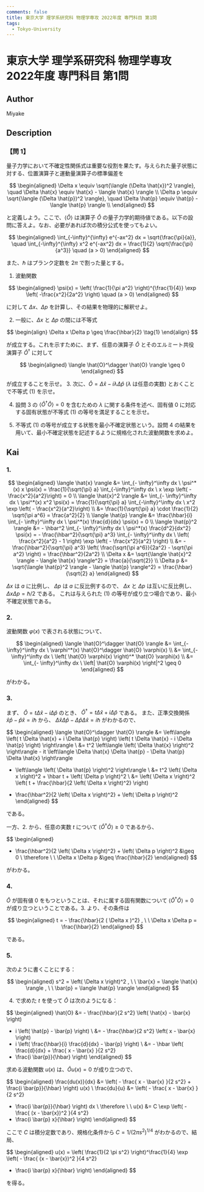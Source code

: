 ```yaml
---
comments: false
title: 東京大学 理学系研究科 物理学専攻 2022年度 専門科目 第1問
tags:
  - Tokyo-University
---
```

# 東京大学 理学系研究科 物理学専攻 2022年度 専門科目 第1問

## **Author**
Miyake

## **Description**
### 【問 1】
量子力学において不確定性関係式は重要な役割を果たす。与えられた量子状態に対する、位置演算子と運動量演算子の標準偏差を

$$
\begin{aligned}
\Delta x \equiv \sqrt{\langle (\Delta \hat{x})^2 \rangle}, \quad \Delta \hat{x} \equiv \hat{x} - \langle \hat{x} \rangle \\
\Delta p \equiv \sqrt{\langle (\Delta \hat{p})^2 \rangle}, \quad \Delta \hat{p} \equiv \hat{p} - \langle \hat{p} \rangle \\
\end{aligned}
$$

と定義しよう。ここで、$\langle \hat{O} \rangle$ は演算子 $\hat{O}$ の量子力学的期待値である。以下の設問に答えよ。なお、必要があれば次の積分公式を使ってもよい。

$$
\begin{aligned}
\int_{-\infty}^{\infty} e^{-ax^2} dx = \sqrt{\frac{\pi}{a}}, \quad \int_{-\infty}^{\infty} x^2 e^{-ax^2} dx = \frac{1}{2} \sqrt{\frac{\pi}{a^3}} \quad (a > 0)
\end{aligned}
$$

また、$\hbar$ はプランク定数を $2\pi$ で割った量とする。
1. 波動関数

$$
\begin{aligned}
\psi(x) = \left( \frac{1}{\pi a^2} \right)^{\frac{1}{4}} \exp \left( -\frac{x^2}{2a^2} \right) \quad (a > 0)
\end{aligned}
$$

に対して $\Delta x$、$\Delta p$ を計算し、その結果を物理的に解釈せよ。

2. 一般に、$\Delta x$ と $\Delta p$ の間には不等式

$$
\begin{align}
\Delta x \Delta p \geq \frac{\hbar}{2} \tag{1}
\end{align}
$$

が成立する。これを示すために、まず、任意の演算子 $\hat{O}$ とそのエルミート共役演算子 $\hat{O}^\dagger$ に対して

$$
\begin{aligned}
\langle \hat{O}^\dagger \hat{O} \rangle \geq 0
\end{aligned}
$$

が成立することを示せ。
3. 次に、$\hat{O} = \Delta \hat{x} - i\lambda \Delta \hat{p}$ ($\lambda$ は任意の実数) とおくことで不等式 (1) を示せ。

4. 設問 3 の $\langle \hat{O}^\dagger \hat{O} \rangle = 0$ を含むための $\lambda$ に関する条件を述べ、固有値 0 に対応する固有状態が不等式 (1) の等号を満足することを示せ。

5. 不等式 (1) の等号が成立する状態を最小不確定状態という。設問 4 の結果を用いて、最小不確定状態を記述するように規格化された波動関数を求めよ。

## **Kai**
### 1. 

$$
\begin{aligned}
\langle \hat{x} \rangle &= \int_{- \infty}^\infty dx \  \psi^*(x) x \psi(x) = \frac{1}{\sqrt{\pi} a} \int_{-\infty}^\infty dx \  x \exp \left( - \frac{x^2}{a^2}\right) = 0 \\
\langle \hat{x}^2 \rangle &= \int_{- \infty}^\infty dx \  \psi^*(x) x^2 \psi(x) = \frac{1}{\sqrt{\pi} a} \int_{-\infty}^\infty dx \  x^2 \exp \left( - \frac{x^2}{a^2}\right) \\
&= \frac{1}{\sqrt{\pi} a} \cdot \frac{1}{2} \sqrt{\pi a^6} = \frac{a^2}{2} \\
\langle \hat{p} \rangle &= \frac{\hbar}{i} \int_{- \infty}^\infty dx \  \psi^*(x) \frac{d}{dx} \psi(x) = 0 \\
\langle \hat{p}^2 \rangle &= - \hbar^2 \int_{- \infty}^\infty dx \  \psi^*(x) \frac{d^2}{dx^2} \psi(x) = - \frac{\hbar^2}{\sqrt{\pi} a^3} \int_{- \infty}^\infty dx \  \left( \frac{x^2}{a^2} - 1 \right) \exp \left( - \frac{x^2}{a^2} \right) \\
&= - \frac{\hbar^2}{\sqrt{\pi} a^3} \left( \frac{\sqrt{\pi a^6}}{2a^2} - \sqrt{\pi a^2} \right) = \frac{\hbar^2}{2a^2} \\
\Delta x &= \sqrt{\langle \hat{x}^2 \rangle - \langle \hat{x} \rangle^2} = \frac{a}{\sqrt{2}} \\
\Delta p &= \sqrt{\langle \hat{p}^2 \rangle - \langle \hat{p} \rangle^2} = \frac{\hbar}{\sqrt{2} a}
\end{aligned}
$$

$\Delta x$ は $a$ に比例し、 $\Delta p$ は $a$ に反比例するので、
$\Delta x$ と $\Delta p$ は互いに反比例し、
$\Delta x \Delta p = \hbar / 2$ である。
これは与えられた (1) の等号が成り立つ場合であり、最小不確定状態である。

### 2.
波動関数 $\varphi(x)$ で表される状態について、

$$
\begin{aligned}
\langle \hat{O}^\dagger \hat{O} \rangle &= \int_{- \infty}^\infty dx \ \varphi^*(x) \hat{O}^\dagger \hat{O} \varphi(x) \\
&= \int_{- \infty}^\infty dx \ \left( \hat{O} \varphi(x) \right)^* \hat{O} \varphi(x) \\
&= \int_{- \infty}^\infty dx \ \left| \hat{O} \varphi(x) \right|^2 \geq 0
\end{aligned}
$$

がわかる。

### 3. 
まず、 $\hat{O} = t \Delta \hat{x} - i \Delta \hat{p}$ のとき、
$\hat{O}^\dagger = t \Delta \hat{x} + i \Delta \hat{p}$ である。
また、正準交換関係 $\hat{x} \hat{p} - \hat{p} \hat{x} = i \hbar$ から、
$\Delta \hat{x} \Delta \hat{p} - \Delta \hat{p} \Delta \hat{x} = i \hbar$
がわかるので、

$$
\begin{aligned}
\langle \hat{O}^\dagger \hat{O} \rangle
&= \left\langle
\left( t \Delta \hat{x} + i \Delta \hat{p} \right)
\left( t \Delta \hat{x} - i \Delta \hat{p} \right)
\right\rangle \\
&= t^2 \left\langle \left( \Delta \hat{x} \right)^2 \right\rangle - it \left\langle
\Delta \hat{x} \Delta \hat{p} - \Delta \hat{p} \Delta \hat{x}
\right\rangle
+ \left\langle \left( \Delta \hat{p} \right)^2 \right\rangle \\
&= t^2 \left( \Delta x \right)^2 + \hbar t + \left( \Delta p \right)^2 \\
&= \left( \Delta x \right)^2 \left( t + \frac{\hbar}{2 \left( \Delta x \right)^2} \right)
- \frac{\hbar^2}{2 \left( \Delta x \right)^2} + \left( \Delta p \right)^2
\end{aligned}
$$

である。

一方、2. から、任意の実数 $t$ について $\langle \hat{O}^\dagger \hat{O} \rangle \geq 0$ であるから、

$$
\begin{aligned}
- \frac{\hbar^2}{2 \left( \Delta x \right)^2} + \left( \Delta p \right)^2 &\geq 0 \\
\therefore \ \ \Delta x \Delta p &\geq \frac{\hbar}{2}
\end{aligned}
$$

がわかる。

### 4.
$\hat{O}$ が固有値 $0$ をもつということは、それに属する固有関数について
$\langle \hat{O}^\dagger \hat{O} \rangle = 0$
が成り立つということである。3. より、その条件は
   
$$
\begin{aligned}
t = - \frac{\hbar}{2 ( \Delta x )^2}
, \ \ 
\Delta x \Delta p = \frac{\hbar}{2}
\end{aligned}
$$

である。

### 5.
次のように書くことにする：

$$
\begin{aligned}
s^2 = \left( \Delta x \right)^2
, \ \ 
\bar{x} = \langle \hat{x} \rangle
, \ \ 
\bar{p} = \langle \hat{p} \rangle
\end{aligned}
$$

4. で求めた $t$ を使って $\hat{O}$ は次のようになる：

$$
\begin{aligned}
\hat{O}
&= - \frac{\hbar}{2 s^2} \left( \hat{x} - \bar{x} \right)
- i \left( \hat{p} - \bar{p} \right) \\
&= - \frac{\hbar}{2 s^2} \left( x - \bar{x} \right)
- i \left( \frac{\hbar}{i} \frac{d}{dx} - \bar{p} \right) \\
&= - \hbar \left( \frac{d}{dx} + \frac{ x - \bar{x} }{2 s^2} 
- \frac{i \bar{p}}{\hbar} \right)
\end{aligned}
$$

求める波動関数 $u(x)$ は、$\hat{O} u(x) = 0$ が成り立つので、

$$
\begin{aligned}
\frac{du(x)}{dx}
&= \left( - \frac{ x - \bar{x} }{2 s^2} + \frac{i \bar{p}}{\hbar} \right) u(x) \\
\frac{du}{u}
&=
\left( - \frac{ x - \bar{x} }{2 s^2} 
+ \frac{i \bar{p}}{\hbar} \right) dx \\
\therefore \ \ 
u(x) &= C \exp \left( - \frac{ (x - \bar{x})^2 }{4 s^2}
+ \frac{i \bar{p} x}{\hbar} \right)
\end{aligned}
$$

ここで $C$ は積分定数であり、規格化条件から $C = 1/(2 \pi s^2)^{1/4}$ がわかるので、結局、

$$
\begin{aligned}
u(x) = \left( \frac{1}{2 \pi s^2} \right)^\frac{1}{4}
\exp \left( - \frac{ (x - \bar{x})^2 }{4 s^2}
+ \frac{i \bar{p} x}{\hbar} \right)
\end{aligned}
$$

を得る。